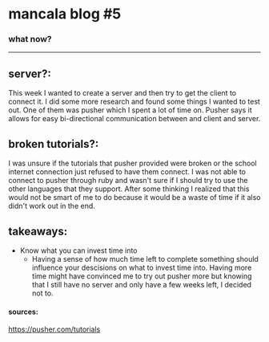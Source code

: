 # mancala blog #5
### what now?

---------------------------------------

## server?:
This week I wanted to create a server and then try to get the client to connect 
it. I did some more research and found some things I wanted to test out. One of 
them was pusher which I spent a lot of time on. Pusher says it allows for easy
bi-directional communication between and client and server.

## broken tutorials?:
I was unsure if the tutorials that pusher provided were broken or the school internet
connection just refused to have them connect. I was not able to connect to pusher through
ruby and wasn't sure if I should try to use the other languages that they support.
After some thinking I realized that this would not be smart of me to do because 
it would be a waste of time if it also didn't work out in the end.

## takeaways:
* Know what you can invest time into
    * Having a sense of how much time left to complete something should influence
    your descisions on what to invest time into. Having more time might have convinced
me to try out pusher more but knowing that I still have no server and only have a few weeks
left, I decided not to.

#### sources:
https://pusher.com/tutorials
